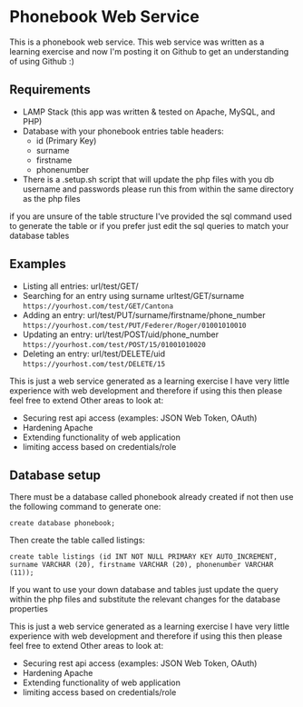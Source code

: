 Phonebook Web Service
=====================

This is a phonebook web service.
This web service was written as a learning exercise and now I'm posting it on Github to get an understanding of using Github :)

Requirements
------------

- LAMP Stack (this app was written & tested on Apache, MySQL, and PHP)
- Database with your phonebook entries table headers:
    - id (Primary Key)
	- surname 
	- firstname
	- phonenumber 
- There is a .setup.sh script that will update the php files with you db username and passwords
please run this from within the same directory as the php files


if you are unsure of the table structure I've provided the sql command used to generate the table or if you prefer just edit the sql queries to match your database tables 

Examples
--------
- Listing all entries: url/test/GET/
- Searching for an entry using surname urltest/GET/surname  `https://yourhost.com/test/GET/Cantona`
- Adding an entry: url/test/PUT/surname/firstname/phone_number	`https://yourhost.com/test/PUT/Federer/Roger/01001010010`
- Updating an entry: url/test/POST/uid/phone_number	`https://yourhost.com/test/POST/15/01001010020`
- Deleting an entry: url/test/DELETE/uid	`https://yourhost.com/test/DELETE/15`


This is just a web service generated as a learning exercise I have very little experience with web development and therefore if using this then please feel free to extend
Other areas to look at:
- Securing rest api access (examples: JSON Web Token, OAuth)
- Hardening Apache
- Extending functionality of web application
- limiting access based on credentials/role

Database setup
--------------
There must be a database called phonebook already created if not then use the following command to generate one:

`create database phonebook;`

Then create the table called listings:

`create table listings (id INT NOT NULL PRIMARY KEY AUTO_INCREMENT, surname VARCHAR (20), firstname VARCHAR (20), phonenumber VARCHAR (11));`

If you want to use your down database and tables just update the query within the php files and substitute the relevant changes for the database properties



This is just a web service generated as a learning exercise I have very little experience with web development and therefore if using this then please feel free to extend
Other areas to look at:
- Securing rest api access (examples: JSON Web Token, OAuth)
- Hardening Apache
- Extending functionality of web application
- limiting access based on credentials/role

